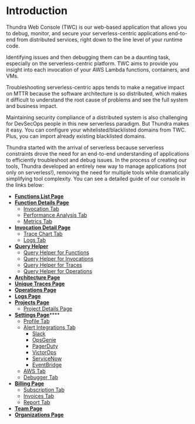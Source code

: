 # Introduction



Thundra Web Console (TWC) is our web-based application that allows you to debug, monitor, and secure your serverless-centric applications end-to-end from distributed services, right down to the line level of your runtime code.

Identifying issues and then debugging them can be a daunting task, especially on the serverless-centric platform. TWC aims to provide you insight into each invocation of your AWS Lambda functions, containers, and VMs.

Troubleshooting serverless-centric apps tends to make a negative impact on MTTR because the software architecture is so distributed, which makes it difficult to understand the root cause of problems and see the full system and business impact.

Maintaining security compliance of a distributed system is also challenging for DevSecOps people in this new serverless paradigm. But Thundra makes it easy. You can configure your whitelisted/blacklisted domains from TWC. Plus, you can import already existing blacklisted domains.

Thundra started with the arrival of serverless because serverless constraints drove the need for an end-to-end understanding of applications to efficiently troubleshoot and debug issues. In the process of creating our tools, Thundra developed an entirely new way to manage applications (not only on serverless!), removing the need for multiple tools while dramatically simplifying tool complexity. You can see a detailed guide of our console in the links below:&#x20;

* ****[**Functions List Page**](functions-list-page/)****
* [**Function Details Page**](function-details-page/)
  * [Invocation Tab](function-details-page/invocation-tab.md)
  * [Performance Analysis Tab](function-details-page/performance-analysis-tab.md)
  * [Metrics Tab](function-details-page/metrics-tab.md)
* [**Invocation Detail Page**](invocation-detail-page/)
  * [Trace Chart Tab](invocation-detail-page/trace-chart-tab.md)
  * [Logs Tab](invocation-detail-page/logs-tab.md)
* [**Query Helper**](query-helper/)
  * [Query Helper for Functions](query-helper/query-helper-for-functions.md)
  * [Query Helper for Invocations](query-helper/query-helper-for-invocations.md)
  * [Query Helper for Traces](query-helper/query-helper-for-traces.md)
  * [Query Helper for Operations](query-helper/query-helper-for-operations.md)
* ****[**Architecture Page**](architecture-page.md)****
* ****[**Unique Traces Page**](traces-page.md)****
* ****[**Operations Page**](operations-page.md)****
* ****[**Logs Page**](logs-page.md)****
* [**Projects Page**](profile/projects-page/)
  * [Project Details Page](profile/projects-page/project-details.md)
* [**Settings Page**](profile/settings-page/)****
  * [Profile Tab](profile/settings-page/profile-tab.md)
  * [Alert Integrations Tab](profile/settings-page/alert-integrations-tab/)
    * [Slack](profile/settings-page/alert-integrations-tab/slack-tab.md)
    * [OpsGenie](profile/settings-page/alert-integrations-tab/opsgenie-tab.md)
    * [PagerDuty](profile/settings-page/pagerduty-tab/)
    * [VictorOps](profile/settings-page/alert-integrations-tab/victorops-tab.md)
    * [ServiceNow](profile/settings-page/alert-integrations-tab/servicenow-tab.md)
    * [EventBridge](profile/settings-page/installation-guide-1/)
  * [AWS Tab](profile/settings-page/aws-tab/)
  * [Debugger Tab](profile/settings-page/debugger-tab.md)
* [**Billing Page**](profile/billing-page/)
  * [Subscription Tab](profile/billing-page/subscription-tab.md)
  * [Invoices Tab](profile/billing-page/invoices-tab.md)
  * [Report Tab](profile/billing-page/report-tab.md)
* [**Team Page**](doc:team-page)
* [**Organizations Page**](doc:organizations-page)





